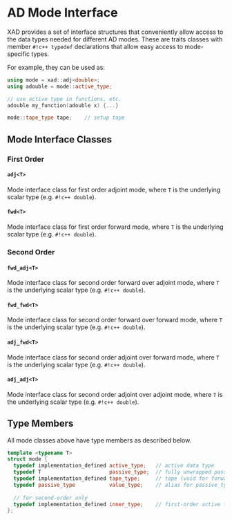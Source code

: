 # AD Mode Interface

XAD provides a set of interface structures that conveniently allow access
to the data types needed for different AD modes.
These are traits classes with member `#!c++ typedef` declarations
that allow easy access to mode-specific types.

For example, they can be used as:

```c++
using mode = xad::adj<double>;
using adouble = mode::active_type;

// use active type in functions, etc.
adouble my_function(adouble x) {...}

mode::tape_type tape;    // setup tape
```

## Mode Interface Classes

### First Order

#### `adj<T>`

Mode interface class for first order adjoint mode, where `T` is the underlying scalar type (e.g. `#!c++ double`).

#### `fwd<T>`

Mode interface class for first order forward mode, where `T` is the underlying scalar type (e.g. `#!c++ double`).

### Second Order

#### `fwd_adj<T>`

Mode interface class for second order forward over adjoint mode, where `T` is the underlying scalar type (e.g. `#!c++ double`).

#### `fwd_fwd<T>`

Mode interface class for second order forward over forward mode, where `T` is the underlying scalar type (e.g. `#!c++ double`).

#### `adj_fwd<T>`

Mode interface class for second order adjoint over forward mode, where `T` is the underlying scalar type (e.g. `#!c++ double`).

#### `adj_adj<T>`

Mode interface class for second order adjoint over adjoint mode, where `T` is the underlying scalar type (e.g. `#!c++ double`).

## Type Members

All mode classes above have type members as described below.

```c++
template <typename T>
struct mode {
  typedef implementation_defined active_type;   // active data type
  typedef T                      passive_type;  // fully unwrapped passive type
  typedef implementation_defined tape_type;     // tape (void for forward mode)
  typedef passive_type           value_type;    // alias for passive_type
    
  // for second-order only
  typedef implementation_defined inner_type;    // first-order active type
};
```

